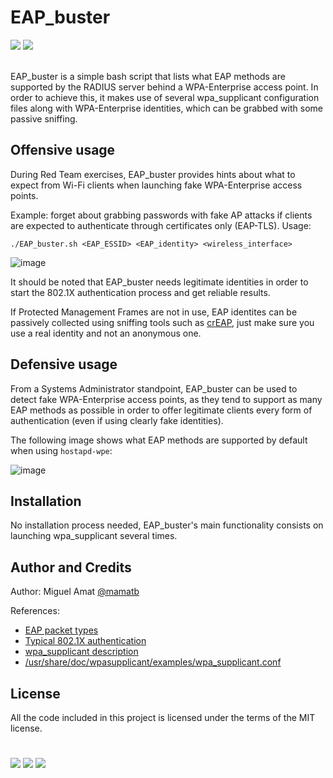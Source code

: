 # EAP_buster
 [![](https://img.shields.io/badge/Category-Recon-E5A505?style=flat-square)]() [![](https://img.shields.io/badge/Language-Bash-E5A505?style=flat-square)]()


<br>
EAP_buster is a simple bash script that lists what EAP methods are supported by the RADIUS server behind a WPA-Enterprise access point. In order to achieve this, it makes use of several wpa_supplicant configuration files along with WPA-Enterprise identities, which can be grabbed with some passive sniffing.

Offensive usage
---------------

During Red Team exercises, EAP_buster provides hints about what to expect from Wi-Fi clients when launching fake WPA-Enterprise access points.

Example: forget about grabbing passwords with fake AP attacks if clients are expected to authenticate through certificates only (EAP-TLS). Usage:

    ./EAP_buster.sh <EAP_ESSID> <EAP_identity> <wireless_interface>

![image](offensive_usage.png)

It should be noted that EAP_buster needs legitimate identities in order to start the 802.1X authentication process and get reliable results.

If Protected Management Frames are not in use, EAP identites can be passively collected using sniffing tools such as [crEAP](https://github.com/Snizz/crEAP), just make sure you use a real identity and not an anonymous one.

Defensive usage
---------------

From a Systems Administrator standpoint, EAP_buster can be used to detect fake WPA-Enterprise access points, as they tend to support as many EAP methods as possible in order to offer legitimate clients every form of authentication (even if using clearly fake identities).

The following image shows what EAP methods are supported by default when using `hostapd-wpe`:

![image](defensive_usage.png)

Installation
------------

No installation process needed, EAP_buster's main functionality consists on launching wpa_supplicant several times.

Author and Credits
---------------
Author: Miguel Amat [@mamatb](https://t.me/m_amatb)

References:

* [EAP packet types](https://github.com/secdev/scapy/blob/master/scapy/layers/eap.py)
* [Typical 802.1X authentication](https://en.wikipedia.org/wiki/IEEE_802.1X#Typical_authentication_progression)
* [wpa_supplicant description](https://github.com/digsrc/wpa_supplicant/blob/master/wpa_supplicant/README)
* [/usr/share/doc/wpasupplicant/examples/wpa_supplicant.conf](https://w1.fi/cgit/hostap/plain/wpa_supplicant/wpa_supplicant.conf)

License
-------

All the code included in this project is licensed under the terms of the MIT license.

#

[![](https://img.shields.io/badge/www-blackarrow.net-E5A505?style=flat-square)](https://www.blackarrow.net) [![](https://img.shields.io/badge/twitter-@BlackArrowSec-00aced?style=flat-square&logo=twitter&logoColor=white)](https://twitter.com/BlackArrowSec) [![](https://img.shields.io/badge/linkedin-@BlackArrowSec-0084b4?style=flat-square&logo=linkedin&logoColor=white)](https://www.linkedin.com/company/blackarrowsec/)
